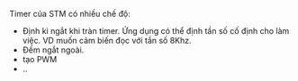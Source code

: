 Timer của STM có nhiều chế độ:

- Định kì ngắt khi tràn timer. Ứng dụng có thể định tần số cố định cho làm việc. VD muốn cảm biến đọc với tần số 8Khz.
- Đếm ngắt ngoài.
- tạo PWM 
- ..